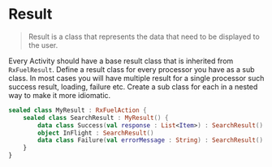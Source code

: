 # Result

> Result is a class that represents the data that need to be displayed to the user.

Every Activity should have a base result class that is inherited from `RxFuelResult`. Define a result class for every processor you have as a sub class. In most cases you will have multiple result for a single processor such success result, loading, failure etc. Create a sub class for each in a nested way to make it more idiomatic.

```kotlin
sealed class MyResult : RxFuelAction {
    sealed class SearchResult : MyResult() {
        data class Success(val response : List<Item>) : SearchResult()
        object InFlight : SearchResult()
        data class Failure(val errorMessage : String) : SearchResult()
    }
}
```